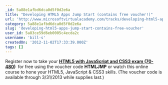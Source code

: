 ```yaml
---
_id: 5a88e1afbd6dca0d5f0d2e6a
title: "Developing HTML5 Apps Jump Start (contains free voucher!)"
url: 'http://www.microsoftvirtualacademy.com/tracks/developing-html5-apps-jump-start'
category: 5a88e1afbd6dca0d5f0d2e6a
slug: 'developing-html5-apps-jump-start-contains-free-voucher'
user_id: 5a83ce59d6eb0005c4ecda2c
username: 'bill-s'
createdOn: '2012-11-02T17:33:39.000Z'
tags: []
---
```


Register now to take your <a href="http://www.microsoft.com/learning/en/us/exam.aspx?id=70-480"><strong>HTML5 with JavaScript and CSS3 exam (70-480</strong></a><strong>) </strong> for free using the voucher code <strong>HTMLJMP</strong> or watch this online course to hone your HTML5, JavaScript &amp; CSS3 skills. (The voucher code is available through 3/31/2013 while supplies last.)
